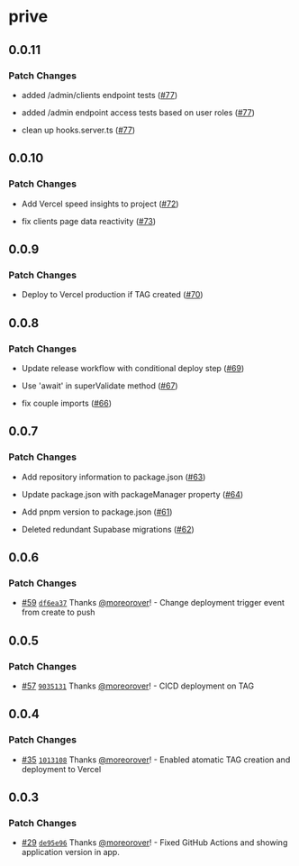 # prive

## 0.0.11

### Patch Changes

- added /admin/clients endpoint tests ([#77](https://github.com/moreorover/prive/pull/77))

- added /admin endpoint access tests based on user roles ([#77](https://github.com/moreorover/prive/pull/77))

- clean up hooks.server.ts ([#77](https://github.com/moreorover/prive/pull/77))

## 0.0.10

### Patch Changes

- Add Vercel speed insights to project ([#72](https://github.com/moreorover/prive/pull/72))

- fix clients page data reactivity ([#73](https://github.com/moreorover/prive/pull/73))

## 0.0.9

### Patch Changes

- Deploy to Vercel production if TAG created ([#70](https://github.com/moreorover/prive/pull/70))

## 0.0.8

### Patch Changes

- Update release workflow with conditional deploy step ([#69](https://github.com/moreorover/prive/pull/69))

- Use 'await' in superValidate method ([#67](https://github.com/moreorover/prive/pull/67))

- fix couple imports ([#66](https://github.com/moreorover/prive/pull/66))

## 0.0.7

### Patch Changes

- Add repository information to package.json ([#63](https://github.com/moreorover/prive/pull/63))

- Update package.json with packageManager property ([#64](https://github.com/moreorover/prive/pull/64))

- Add pnpm version to package.json ([#61](https://github.com/moreorover/prive/pull/61))

- Deleted redundant Supabase migrations ([#62](https://github.com/moreorover/prive/pull/62))

## 0.0.6

### Patch Changes

- [#59](https://github.com/moreorover/prive/pull/59) [`df6ea37`](https://github.com/moreorover/prive/commit/df6ea378f871b04379cb5314f8e1c064c8d74bdc) Thanks [@moreorover](https://github.com/moreorover)! - Change deployment trigger event from create to push

## 0.0.5

### Patch Changes

- [#57](https://github.com/moreorover/prive/pull/57) [`9035131`](https://github.com/moreorover/prive/commit/903513113aca97ec862ca3d0082f1bd530c66e13) Thanks [@moreorover](https://github.com/moreorover)! - CICD deployment on TAG

## 0.0.4

### Patch Changes

- [#35](https://github.com/moreorover/prive/pull/35) [`1013108`](https://github.com/moreorover/prive/commit/10131083530563f33336294f349daff1c020f3f8) Thanks [@moreorover](https://github.com/moreorover)! - Enabled atomatic TAG creation and deployment to Vercel

## 0.0.3

### Patch Changes

- [#29](https://github.com/moreorover/prive/pull/29) [`de95e96`](https://github.com/moreorover/prive/commit/de95e96832c1a0636efaf402d118ae300a743017) Thanks [@moreorover](https://github.com/moreorover)! - Fixed GitHub Actions and showing application version in app.
